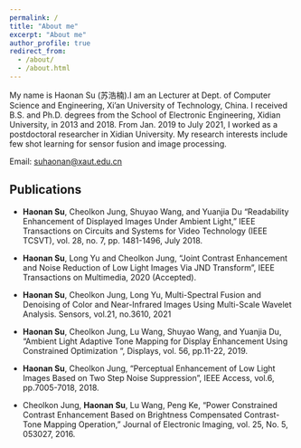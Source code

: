 ```yaml
---
permalink: /
title: "About me"
excerpt: "About me"
author_profile: true
redirect_from: 
  - /about/
  - /about.html
---
```


My name is Haonan Su (苏浩楠).I am an Lecturer at Dept. of Computer Science and Engineering, Xi’an University of Technology, China. I received B.S. and Ph.D. degrees from the School of Electronic Engineering, Xidian University, in 2013 and 2018. From Jan. 2019 to July 2021, I worked as a postdoctoral researcher in Xidian University. My research interests include few shot learning for sensor fusion and image processing.

Email: suhaonan@xaut.edu.cn

## Publications

* **Haonan Su**, Cheolkon Jung, Shuyao Wang, and Yuanjia Du “Readability Enhancement of Displayed Images Under Ambient Light,” IEEE Transactions on Circuits and Systems for Video Technology (IEEE TCSVT), vol. 28, no. 7, pp. 1481-1496, July 2018.

* **Haonan Su**, Long Yu and Cheolkon Jung, “Joint Contrast Enhancement and Noise Reduction of Low Light Images Via JND Transform”, IEEE Transactions on Multimedia, 2020 (Accepted).
 
* **Haonan Su**, Cheolkon Jung, Long Yu, Multi-Spectral Fusion and Denoising of Color and Near-Infrared Images Using Multi-Scale Wavelet Analysis. Sensors, vol.21, no.3610, 2021

* **Haonan Su**, Cheolkon Jung, Lu Wang, Shuyao Wang, and Yuanjia Du, “Ambient Light Adaptive Tone Mapping for Display Enhancement Using Constrained Optimization “, Displays, vol. 56, pp.11-22, 2019.

* **Haonan Su**, Cheolkon Jung, “Perceptual Enhancement of Low Light Images Based on Two Step Noise Suppression”, IEEE Access, vol.6, pp.7005-7018, 2018.

* Cheolkon Jung, **Haonan Su**, Lu Wang, Peng Ke, “Power Constrained Contrast Enhancement Based on Brightness Compensated Contrast-Tone Mapping Operation,” Journal of Electronic Imaging, vol. 25, No. 5, 053027, 2016.
